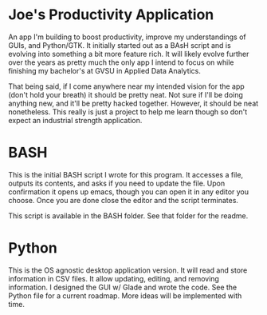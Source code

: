 # Joe's Productivity Application
An app I'm building to boost productivity, improve my understandings of GUIs, and Python/GTK. It initially started out as a
BAsH script and is evolving into something a bit more feature rich. It will likely evolve further over the years as pretty much the only app I intend to focus on while finishing my bachelor's at GVSU in Applied Data Analytics. 

That being said, if I come anywhere near my intended vision for the app (don't hold your breath) it should be pretty neat. Not sure if I'll be doing anything new, and it'll be pretty hacked together. However, it should be neat nonetheless. This really is just a project to help me learn though so don't expect an industrial strength application.

# BASH
This is the initial BASH script I wrote for this program. It accesses a file, outputs its contents, and asks if you need to update the file. Upon confirmation it opens up emacs, though you can open it in any editor you choose. Once you are done close the editor and the script terminates. 

This script is available in the BASH folder. See that folder for the readme.

# Python
This is the OS agnostic desktop application version. It will read and store information in CSV files. It allow updating, editing, and removing information. I designed the GUI w/ Glade and wrote the code. See the Python file for a current roadmap. More ideas will be implemented with time. 
